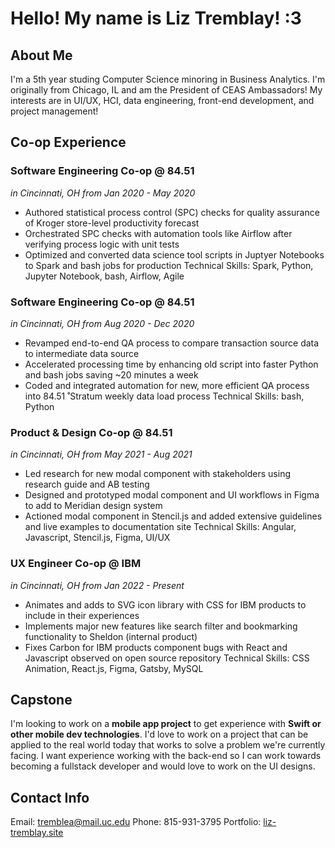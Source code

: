 # Hello! My name is Liz Tremblay! :3

## About Me
I'm a 5th year studing Computer Science minoring in Business Analytics. I'm originally from Chicago, IL and am the President of CEAS Ambassadors! My interests are in UI/UX, HCI, data engineering, front-end development, and project management!

## Co-op Experience
### Software Engineering Co-op @ 84.51
*in Cincinnati, OH from Jan 2020 - May 2020*
- Authored statistical process control (SPC) checks for quality assurance of Kroger store-level productivity forecast
- Orchestrated SPC checks with automation tools like Airflow after verifying process logic with unit tests
- Optimized and converted data science tool scripts in Juptyer Notebooks to Spark and bash jobs for production
Technical Skills: Spark, Python, Jupyter Notebook, bash, Airflow, Agile

### Software Engineering Co-op @ 84.51
*in Cincinnati, OH from Aug 2020 - Dec 2020*
- Revamped end-to-end QA process to compare transaction source data to intermediate data source
- Accelerated processing time by enhancing old script into faster Python and bash jobs saving ~20 minutes a week
- Coded and integrated automation for new, more efficient QA process into 84.51 ̊ Stratum weekly data load process
Technical Skills: bash, Python

### Product & Design Co-op @ 84.51
*in Cincinnati, OH from May 2021 - Aug 2021*
- Led research for new modal component with stakeholders using research guide and AB testing
- Designed and prototyped modal component and UI workflows in Figma to add to Meridian design system
- Actioned modal component in Stencil.js and added extensive guidelines and live examples to documentation site
Technical Skills: Angular, Javascript, Stencil.js, Figma, UI/UX

### UX Engineer Co-op @ IBM
*in Cincinnati, OH from Jan 2022 - Present*
- Animates and adds to SVG icon library with CSS for IBM products to include in their experiences
- Implements major new features like search filter and bookmarking functionality to Sheldon (internal product)
- Fixes Carbon for IBM products component bugs with React and Javascript observed on open source repository
Technical Skills: CSS Animation, React.js, Figma, Gatsby, MySQL

## Capstone
I'm looking to work on a **mobile app project** to get experience with **Swift or other mobile dev technologies**. I'd love to work on a project that can be applied to the real world today that works to solve a problem we're currently facing. I want experience working with the back-end so I can work towards becoming a fullstack developer and would love to work on the UI designs.

## Contact Info
Email: tremblea@mail.uc.edu
Phone: 815-931-3795
Portfolio: [liz-tremblay.site](https://www.liz-tremblay.site)

